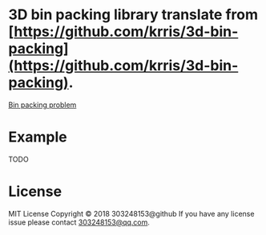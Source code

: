 # 3D bin packing library translate from [https://github.com/krris/3d-bin-packing](https://github.com/krris/3d-bin-packing).

[Bin packing problem](https://en.wikipedia.org/wiki/Bin_packing_problem)

# Example

TODO

# License

MIT License
Copyright © 2018 303248153@github
If you have any license issue please contact 303248153@qq.com.
